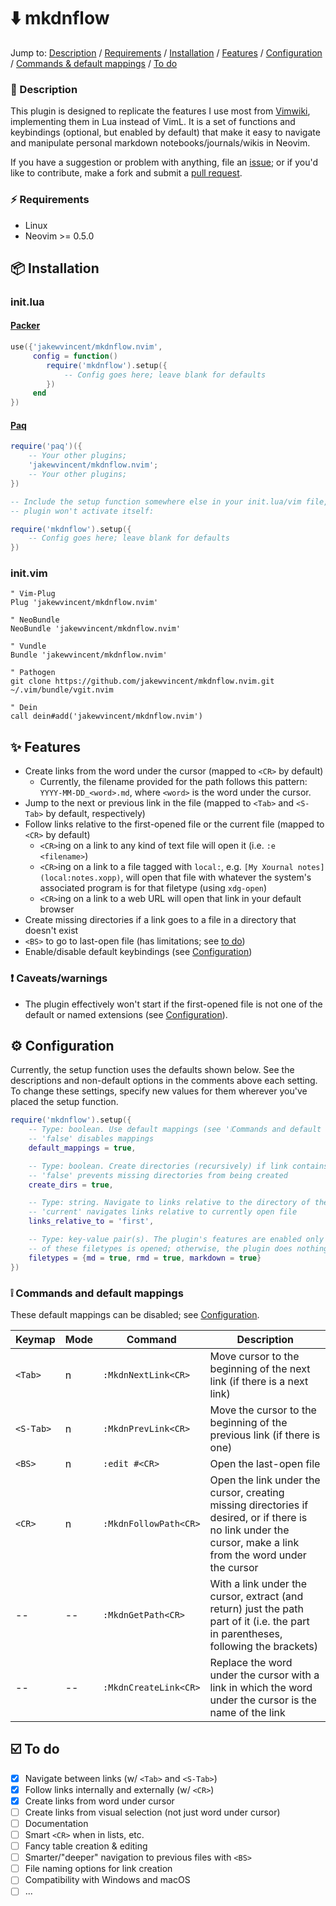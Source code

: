 # ⬇️ mkdnflow

Jump to: [Description](#-description) / [Requirements](#-requirements) / [Installation](#-installation) / [Features](#-features) / [Configuration](#%EF%B8%8F-configuration) / [Commands & default mappings](#-commands-and-default-mappings) / [To do](#%EF%B8%8F-to-do)

### 📝 Description

This plugin is designed to replicate the features I use most from [Vimwiki](https://github.com/vimwiki/vimwiki), implementing them in Lua instead of VimL. It is a set of functions and keybindings (optional, but enabled by default) that make it easy to navigate and manipulate personal markdown notebooks/journals/wikis in Neovim.

If you have a suggestion or problem with anything, file an [issue](https://github.com/jakewvincent/mkdnflow.nvim/issues); or if you'd like to contribute, make a fork and submit a [pull request](https://github.com/jakewvincent/mkdnflow.nvim/pulls).

### ⚡ Requirements

* Linux
* Neovim >= 0.5.0

## 📦 Installation

### init.lua
#### [Packer](https://github.com/wbthomason/packer.nvim)
```lua
use({'jakewvincent/mkdnflow.nvim',
     config = function()
        require('mkdnflow').setup({
            -- Config goes here; leave blank for defaults
        })
     end
})
```

#### [Paq](https://github.com/savq/paq-nvim)
```lua
require('paq')({
    -- Your other plugins;
    'jakewvincent/mkdnflow.nvim';
    -- Your other plugins;
})

-- Include the setup function somewhere else in your init.lua/vim file, or the
-- plugin won't activate itself:

require('mkdnflow').setup({
    -- Config goes here; leave blank for defaults
})
```

### init.vim
```vim
" Vim-Plug
Plug 'jakewvincent/mkdnflow.nvim'

" NeoBundle
NeoBundle 'jakewvincent/mkdnflow.nvim'

" Vundle
Bundle 'jakewvincent/mkdnflow.nvim'

" Pathogen
git clone https://github.com/jakewvincent/mkdnflow.nvim.git ~/.vim/bundle/vgit.nvim

" Dein
call dein#add('jakewvincent/mkdnflow.nvim')
```

## ✨ Features

* Create links from the word under the cursor (mapped to `<CR>` by default)
    * Currently, the filename provided for the path follows this pattern: `YYYY-MM-DD_<word>.md`, where `<word>` is the word under the cursor.
* Jump to the next or previous link in the file (mapped to `<Tab>` and `<S-Tab>` by default, respectively)
* Follow links relative to the first-opened file or the current file (mapped to `<CR>` by default)
    * `<CR>`ing on a link to any kind of text file will open it (i.e. `:e <filename>`)
    * `<CR>`ing on a link to a file tagged with `local:`, e.g. `[My Xournal notes](local:notes.xopp)`, will open that file with whatever the system's associated program is for that filetype (using `xdg-open`)
    * `<CR>`ing on a link to a web URL will open that link in your default browser
* Create missing directories if a link goes to a file in a directory that doesn't exist
* `<BS>` to go to last-open file (has limitations; see [to do](#%EF%B8%8F-to-do))
* Enable/disable default keybindings (see [Configuration](#%EF%B8%8F-configuration))

### ❗ Caveats/warnings

* The plugin effectively won't start if the first-opened file is not one of the default or named extensions (see [Configuration](#%EF%B8%8F-configuration)).

## ⚙️ Configuration

Currently, the setup function uses the defaults shown below. See the descriptions and non-default options in the comments above each setting. To change these settings, specify new values for them wherever you've placed the setup function.

```lua
require('mkdnflow').setup({
    -- Type: boolean. Use default mappings (see '❕Commands and default mappings').
    -- 'false' disables mappings
    default_mappings = true,        

    -- Type: boolean. Create directories (recursively) if link contains a missing directory.
    -- 'false' prevents missing directories from being created
    create_dirs = true,             

    -- Type: string. Navigate to links relative to the directory of the first-opened file.
    -- 'current' navigates links relative to currently open file
    links_relative_to = 'first',    

    -- Type: key-value pair(s). The plugin's features are enabled only when one
    -- of these filetypes is opened; otherwise, the plugin does nothing.
    filetypes = {md = true, rmd = true, markdown = true}
})
```

### ❕ Commands and default mappings

These default mappings can be disabled; see [Configuration](#%EF%B8%8F-configuration).

| Keymap    | Mode | Command               | Description                                                                                                                                                  |
|---------- | ---- | --------------------- | ------------------------------------------------------------------------------------------------------------------------------------------------------------ |
| `<Tab>`   | n    | `:MkdnNextLink<CR>`   | Move cursor to the beginning of the next link (if there is a next link)                                                                                      |
| `<S-Tab>` | n    | `:MkdnPrevLink<CR>`   | Move the cursor to the beginning of the previous link (if there is one)                                                                                      |
| `<BS>`    | n    | `:edit #<CR>`         | Open the last-open file                                                                                                                                      |
| `<CR>`    | n    | `:MkdnFollowPath<CR>` | Open the link under the cursor, creating missing directories if desired, or if there is no link under the cursor, make a link from the word under the cursor |
| --        | --   | `:MkdnGetPath<CR>`    | With a link under the cursor, extract (and return) just the path part of it (i.e. the part in parentheses, following the brackets)                           |
| --        | --   | `:MkdnCreateLink<CR>` | Replace the word under the cursor with a link in which the word under the cursor is the name of the link                                                     |



## ☑️ To do

* [X] Navigate between links (w/ `<Tab>` and `<S-Tab>`)
* [X] Follow links internally and externally (w/ `<CR>`)
* [X] Create links from word under cursor
* [ ] Create links from visual selection (not just word under cursor)
* [ ] Documentation
* [ ] Smart `<CR>` when in lists, etc.
* [ ] Fancy table creation & editing
* [ ] Smarter/"deeper" navigation to previous files with `<BS>`
* [ ] File naming options for link creation
* [ ] Compatibility with Windows and macOS
* [ ] ...
